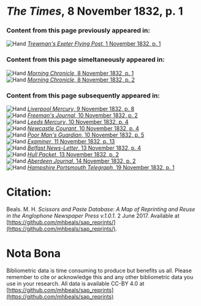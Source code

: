 # *The Times*, 8 November 1832, p. 1  
  
### Content from this page previously appeared in:  
![Hand](http://scissorsandpaste.net/wp-content/uploads/2017/06/smallhandpointer.png) [*Trewman's Exeter Flying Post*, 1 November 1832, p. 1](https://mhbeals.github.io/sap_html/Trewman's-Exeter-Flying-Post/Trewman's-Exeter-Flying-Post-1-November-1832-p-1)  
  
### Content from this page simeltaneously appeared in:  
![Hand](http://scissorsandpaste.net/wp-content/uploads/2017/06/smallhandpointer.png) [*Morning Chronicle*, 8 November 1832, p. 1](https://mhbeals.github.io/sap_html/Morning-Chronicle/Morning-Chronicle-8-November-1832-p-1)  
![Hand](http://scissorsandpaste.net/wp-content/uploads/2017/06/smallhandpointer.png) [*Morning Chronicle*, 8 November 1832, p. 2](https://mhbeals.github.io/sap_html/Morning-Chronicle/Morning-Chronicle-8-November-1832-p-2)  
  
### Content from this page subsequently appeared in:  
![Hand](http://scissorsandpaste.net/wp-content/uploads/2017/06/smallhandpointer.png) [*Liverpool Mercury*, 9 November 1832, p. 8](https://mhbeals.github.io/sap_html/Liverpool-Mercury/Liverpool-Mercury-9-November-1832-p-8)  
![Hand](http://scissorsandpaste.net/wp-content/uploads/2017/06/smallhandpointer.png) [*Freeman's Journal*, 10 November 1832, p. 2](https://mhbeals.github.io/sap_html/Freeman's-Journal/Freeman's-Journal-10-November-1832-p-2)  
![Hand](http://scissorsandpaste.net/wp-content/uploads/2017/06/smallhandpointer.png) [*Leeds Mercury*, 10 November 1832, p. 4](https://mhbeals.github.io/sap_html/Leeds-Mercury/Leeds-Mercury-10-November-1832-p-4)  
![Hand](http://scissorsandpaste.net/wp-content/uploads/2017/06/smallhandpointer.png) [*Newcastle Courant*, 10 November 1832, p. 4](https://mhbeals.github.io/sap_html/Newcastle-Courant/Newcastle-Courant-10-November-1832-p-4)  
![Hand](http://scissorsandpaste.net/wp-content/uploads/2017/06/smallhandpointer.png) [*Poor Man's Guardian*, 10 November 1832, p. 5](https://mhbeals.github.io/sap_html/Poor-Man's-Guardian/Poor-Man's-Guardian-10-November-1832-p-5)  
![Hand](http://scissorsandpaste.net/wp-content/uploads/2017/06/smallhandpointer.png) [*Examiner*, 11 November 1832, p. 13](https://mhbeals.github.io/sap_html/Examiner/Examiner-11-November-1832-p-13)  
![Hand](http://scissorsandpaste.net/wp-content/uploads/2017/06/smallhandpointer.png) [*Belfast News-Letter*, 13 November 1832, p. 4](https://mhbeals.github.io/sap_html/Belfast-News-Letter/Belfast-News-Letter-13-November-1832-p-4)  
![Hand](http://scissorsandpaste.net/wp-content/uploads/2017/06/smallhandpointer.png) [*Hull Packet*, 13 November 1832, p. 2](https://mhbeals.github.io/sap_html/Hull-Packet/Hull-Packet-13-November-1832-p-2)  
![Hand](http://scissorsandpaste.net/wp-content/uploads/2017/06/smallhandpointer.png) [*Aberdeen Journal*, 14 November 1832, p. 2](https://mhbeals.github.io/sap_html/Aberdeen-Journal/Aberdeen-Journal-14-November-1832-p-2)  
![Hand](http://scissorsandpaste.net/wp-content/uploads/2017/06/smallhandpointer.png) [*Hampshire Portsmouth Telegraph*, 19 November 1832, p. 1](https://mhbeals.github.io/sap_html/Hampshire-Portsmouth-Telegraph/Hampshire-Portsmouth-Telegraph-19-November-1832-p-1)  


# Citation: 

Beals. M. H. *Scissors and Paste Database: A Map of Reprinting and Reuse in the Anglophone Newspaper Press v.1.0.1.* 2 June 2017. Available at [https://github.com/mhbeals/sap_reprints/](https://github.com/mhbeals/sap_reprints/). 

# Nota Bona

Bibliometric data is time consuming to produce but benefits us all. Please remember to cite or acknowledge this and any other bibliometric data you use in your research. All data is available CC-BY 4.0 at [https://github.com/mhbeals/sap_reprints](https://github.com/mhbeals/sap_reprints)